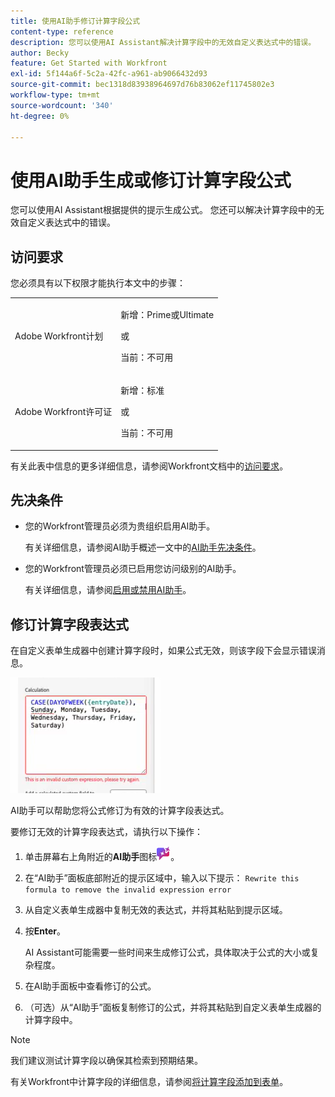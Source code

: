 ```yaml
---
title: 使用AI助手修订计算字段公式
content-type: reference
description: 您可以使用AI Assistant解决计算字段中的无效自定义表达式中的错误。
author: Becky
feature: Get Started with Workfront
exl-id: 5f144a6f-5c2a-42fc-a961-ab9066432d93
source-git-commit: bec1318d83938964697d76b83062ef11745802e3
workflow-type: tm+mt
source-wordcount: '340'
ht-degree: 0%

---
```


# 使用AI助手生成或修订计算字段公式

您可以使用AI Assistant根据提供的提示生成公式。 您还可以解决计算字段中的无效自定义表达式中的错误。

## 访问要求

您必须具有以下权限才能执行本文中的步骤：

<table style="table-layout:auto"> 
 <col> 
 <col> 
 <tbody> 
  <tr> 
   <td role="rowheader">Adobe Workfront计划</td> 
   <td><p>新增：Prime或Ultimate</p>
       <p>或</p>
       <p>当前：不可用</p></td>
  </tr> 
  <tr> 
   <td role="rowheader">Adobe Workfront许可证</td> 
   <td><p>新增：标准</p>
       <p>或</p>
       <p>当前：不可用</p></td>
  </tr> 
 </tbody> 
</table>

有关此表中信息的更多详细信息，请参阅Workfront文档中的[访问要求](/help/quicksilver/administration-and-setup/add-users/access-levels-and-object-permissions/access-level-requirements-in-documentation.md)。

## 先决条件

* 您的Workfront管理员必须为贵组织启用AI助手。

  有关详细信息，请参阅AI助手概述一文中的[AI助手先决条件](/help/quicksilver/workfront-basics/ai-assistant/ai-assistant-overview.md#prerequisites-to-ai-assistant)。
* 您的Workfront管理员必须已启用您访问级别的AI助手。

  有关详细信息，请参阅[启用或禁用AI助手](/help/quicksilver/workfront-basics/ai-assistant/enable-or-disable-assistant.md)。

<!--## Generate a calculated field expression-->

## 修订计算字段表达式

在自定义表单生成器中创建计算字段时，如果公式无效，则该字段下会显示错误消息。

![无效表达式错误](assets/invalid-expression.png)

AI助手可以帮助您将公式修订为有效的计算字段表达式。

要修订无效的计算字段表达式，请执行以下操作：

1. 单击屏幕右上角附近的&#x200B;**AI助手**&#x200B;图标![AI助手图标](assets/ai-assistant-icon.png)。
1. 在“AI助手”面板底部附近的提示区域中，输入以下提示：
   `Rewrite this formula to remove the invalid expression error`
1. 从自定义表单生成器中复制无效的表达式，并将其粘贴到提示区域。
1. 按&#x200B;**Enter**。

   AI Assistant可能需要一些时间来生成修订公式，具体取决于公式的大小或复杂程度。
1. 在AI助手面板中查看修订的公式。
1. （可选）从“AI助手”面板复制修订的公式，并将其粘贴到自定义表单生成器的计算字段中。

>[!NOTE]
>
>我们建议测试计算字段以确保其检索到预期结果。

有关Workfront中计算字段的详细信息，请参阅[将计算字段添加到表单](/help/quicksilver/administration-and-setup/customize-workfront/create-manage-custom-forms/form-designer/design-a-form/add-a-calculated-field.md)。

